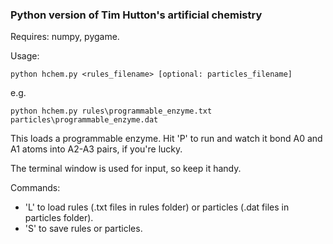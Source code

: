 ### Python version of Tim Hutton's artificial chemistry ###

Requires: numpy, pygame.

Usage:

    python hchem.py <rules_filename> [optional: particles_filename]
  
e.g.

    python hchem.py rules\programmable_enzyme.txt particles\programmable_enzyme.dat

This loads a programmable enzyme. Hit 'P' to run and watch it bond A0 and A1 atoms into A2-A3 pairs, if you're lucky.

The terminal window is used for input, so keep it handy.

Commands:
  * 'L' to load rules (.txt files in rules folder) or particles (.dat files in particles folder).
  * 'S' to save rules or particles.
